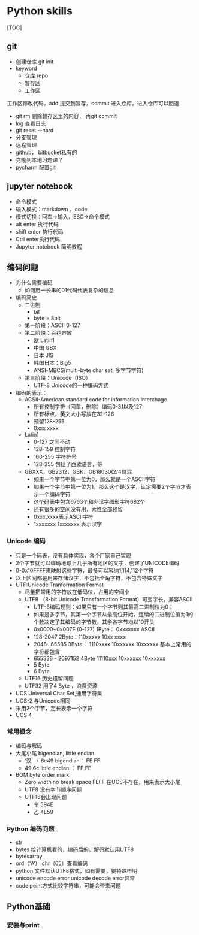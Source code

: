 
# Python skills
[TOC]

## git
- 创建仓库 git init
- keyword
	- 仓库 repo
	- 暂存区
	- 工作区

工作区修改代码，add 提交到暂存，commit 进入仓库。进入仓库可以回退

- git rm 删除暂存区里的内容， 再git commit 
- log 查看日志
- git reset --hard 
- 分支管理
- 远程管理
- github， bitbucket私有的
- 克隆到本地习题课？
- pycharm 配置git

## jupyter notebook
- 命令模式
- 输入模式：markdown ，code
- 模式切换：回车->输入，ESC->命令模式
- alt enter 执行代码
- shift enter 执行代码
- Ctrl enter执行代码
- Jupyter notebook 简明教程

## 编码问题
- 为什么需要编码
  - 如何用一长串的01代码代表复杂的信息
- 编码简史
  - 二进制
    - bit
    - byte = 8bit
  - 第一阶段：ASCII 0-127
  - 第二阶段：百花齐放
    - 欧 Latin1
    - 中国 GBX
    - 日本 JIS
    - 韩国日本：Big5
    - ANSI-MBCS(multi-byte char set, 多字节字符)
  - 第三阶段：Unicode（ISO）
    - UTF-8 Unicode的一种编码方式
- 编码的表示：
  - ACSII-American standard code for information interchage
    - 所有控制字符（回车，删除）编码0-31以及127
    - 所有标点，英文大小写放在32-126
    - 预留128-255
    - 0xxx xxxx
  - Latin1
    - 0-127 之间不动
    - 128-159 控制字符
    - 160-255 字符符号
    - 128-255 包括了西欧语言，等
  - GBXXX，GB2312，GBK，GB18030(2/4位混
    - 如果一个字节中第一位为0，那么就是一个ASCII字符
    - 如果一个字节中第一位为1，那么这个是汉字，认定需要2个字节才表示一个编码字符
    - 这个码表中包含6763个和非汉字图形字符682个
    - 还有很多的空间没有用，索性全部预留
    - 0xxx,xxxx表示ASCII字符
    - 1xxxxxxx 1xxxxxxx 表示汉字
    
### Unicode 编码
- 只是一个码表，没有具体实现，各个厂家自己实现
- 2个字节就可以编码地球上几乎所有地区的文字，创建了UNICODE编码
- 0-0x10FFFF来映射这些字符，最多可以容纳1,114,112个字符
- 以上区间都是用来存储汉字，不包括全角字符，不包含特殊文字
- UTF:Unicode Tranformation Format
	- 尽量把常用的字符放在低码位，占用的空间小
	- UTF8 （8-bit Unicode Transformation Format）可变字长，兼容ASCII
		- UTF-8编码规则：如果只有一个字节则其最高二进制位为0；
		- 如果是多字节，其第一个字节从最高位开始，连续的二进制位值为1的个数决定了其编码的字节数，其余各字节均以10开头
		- 0x0000~0x007F (0-127) 1Byte： 0xxxxxxx ASCII
		- 128-2047  2Byte：110xxxxx 10xx xxxx
		- 2048- 65535 3Byte： 1110xxxx 10xxxxxx 10xxxxxx 基本上常用的字符都包含
		- 655536 - 2097152 4Byte 11110xxx 10xxxxxx 10xxxxxx
		- 5 Byte
		- 6 Byte
	- UTF16 历史遗留问题
	- UTF32 用了4 Byte ，浪费资源
- UCS Universal Char Set,通用字符集
- UCS-2 与Unicode相同
- 采用2个字节，定长表示一个字符
- UCS 4

### 常用概念
- 编码与解码
- 大尾小尾 bigendian, little endian
	- ‘汉’ -> 6c49 bigendian： FE FF
	- 49 6c little endian ： FF FE
- BOM byte order mark
	- Zero width no break space FEFF 在UCS不存在，用来表示大小尾
	- UTF8 没有字节顺序问题
	- UTF16会出现问题
		- 奎 594E 
		- 乙 4E59

### Python 编码问题
- str
- bytes 给计算机看的，编码后的。解码默认用UTF8
- bytesarray
- ord（‘A’） chr（65）查看编码
- python 文件默认UTF8格式，如有需要，要特殊申明
- unicode encode error unicode decode error异常
- code point方式比较字符串，可能会带来问题

## Python基础
### 安装与print
